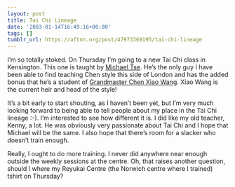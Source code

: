 ```yaml
---
layout: post
title: Tai Chi Lineage
date: '2003-01-14T16:49:16+00:00'
tags: []
tumblr_url: https://aftnn.org/post/47973369195/tai-chi-lineage
---
```

I&rsquo;m so totally stoked. On Thursday I&rsquo;m going to a new Tai Chi class in Kensington. This one is taught by <a href="http://www.qimagazine.co.uk/setup.htm">Michael Tse</a>. He&rsquo;s the only guy I have been able to find teaching Chen style this side of London and has the added bonus that  he&rsquo;s a student of <a href="http://homepage.tinet.ie/~taijidonegal/page2.htm">Grandmaster Chen Xiao Wang</a>. Xiao Wang is the current heir and head of the style!
<p>It&rsquo;s a bit early to start shouting, as I haven&rsquo;t been yet, but I&rsquo;m very much looking forward to being able to tell people about my place in the Tai Chi lineage :-). I&rsquo;m interested to see how different it is. I did like my old teacher, Kenny, a lot. He was obviously very passionate about Tai Chi and I hope that Michael will be the same. I also hope that there&rsquo;s room for a slacker who doesn&rsquo;t train enough.</p>
<p>Really, I ought to do more training. I never did anywhere near enough outside the weekly sessions at the centre. Oh, that raises another question, should I where my Reyukai Centre (the Norwich centre where I trained) tshirt on Thursday?</p>
